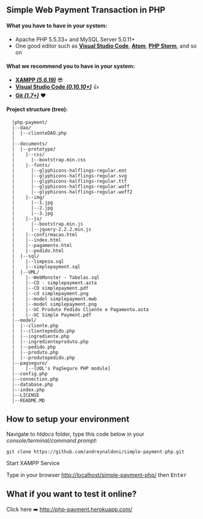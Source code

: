 ## Simple Web Payment Transaction in PHP

#### What you have to have in your system:

 * Apache PHP 5.5.33+ and MySQL Server 5.0.11+
 * One good editor such as **[Visual Studio Code](https://code.visualstudio.com/)**, **[Atom](https://atom.io/)**, **[PHP Storm](https://www.jetbrains.com/phpstorm/)**, and so on
 
#### What we recommend you to have in your system:

* **[XAMPP *(5.6.19)*](https://www.apachefriends.org/pt_br/download.html)** :sunglasses:
* **[Visual Studio Code *(0.10.10+)*](https://code.visualstudio.com/)** :+1:
* **[Git *(1.7+)*](https://git-scm.com/downloads)** :heart:

#### Project structure (tree):
```
  |php-payment/
  |--dao/
  |  |--clienteDAO.php
  |
  |--documents/
  |  |--prototype/
  |    |--css/
  |      |--bootstrap.min.css
  |    |--fonts/
  |      |--glyphicons-halflings-regular.eot
  |      |--glyphicons-halflings-regular.svg
  |      |--glyphicons-halflings-regular.ttf
  |      |--glyphicons-halflings-regular.woff
  |      |--glyphicons-halflings-regular.woff2
  |    |--img/
  |      |--1.jpg
  |      |--2.jpg
  |      |--3.jpg
  |    |--js/
  |      |--bootstrap.min.js
  |      |--jquery-2.2.2.min.js
  |    |--confirmacao.html
  |    |--index.html
  |    |--pagamento.html
  |    |--pedido.html
  |  |--sql/
  |    |--limpeza.sql
  |    |--simplepayment.sql
  |  |--UML/
  |    |--WebMonster - Tabelas.sql
  |    |--CD - simplepayment.asta
  |    |--CD simplepayment.pdf
  |    |--cd simplepayment.png
  |    |--model simplepayment.mwb
  |    |--model simplepayment.png
  |    |--UC Produto Pedido Cliente e Pagamento.asta
  |    |--UC Simple Payment.pdf
  |--model/
  |  |--cliente.php
  |  |--clientepedido.php
  |  |--ingrediente.php
  |  |--ingredienteproduto.php
  |  |--pedido.php
  |  |--produto.php
  |  |--produtopedido.php
  |--pagseguro/
  |    |--[UOL's PagSeguro PHP module]
  |--config.php
  |--connection.php
  |--database.php
  |--index.php
  |--LICENSE
  |--README.MD
```


## How to setup your environment

Navigate to *htdocs* folder, type this code below in your *console/terminal/command prompt:*

```git
git clone https://github.com/andreynaldoni/simple-payment-php.git
```

Start XAMPP Service 

Type in your browser <http://localhost/simple-payment-php/> then <kbd>Enter</kbd>


## What if you want to test it online?

Click here :arrow_right: <http://php-payment.herokuapp.com/>
